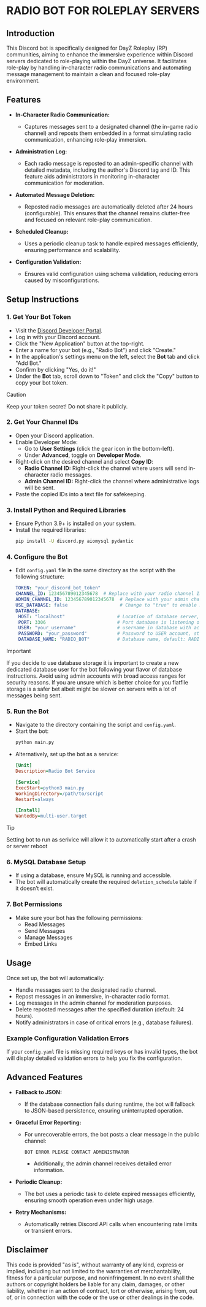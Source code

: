 # RADIO BOT FOR ROLEPLAY SERVERS

## Introduction

This Discord bot is specifically designed for DayZ Roleplay (RP) communities, aiming to enhance the immersive experience within Discord servers dedicated to role-playing within the DayZ universe. It facilitates role-play by handling in-character radio communications and automating message management to maintain a clean and focused role-play environment.

## Features

- **In-Character Radio Communication:**
  - Captures messages sent to a designated channel (the in-game radio channel) and reposts them embedded in a format simulating radio communication, enhancing role-play immersion.

- **Administration Log:**
  - Each radio message is reposted to an admin-specific channel with detailed metadata, including the author's Discord tag and ID. This feature aids administrators in monitoring in-character communication for moderation.

- **Automated Message Deletion:**
  - Reposted radio messages are automatically deleted after 24 hours (configurable). This ensures that the channel remains clutter-free and focused on relevant role-play communication.

- **Scheduled Cleanup:**
  - Uses a periodic cleanup task to handle expired messages efficiently, ensuring performance and scalability.

- **Configuration Validation:**
  - Ensures valid configuration using schema validation, reducing errors caused by misconfigurations.

## Setup Instructions

### 1. **Get Your Bot Token**
   - Visit the [Discord Developer Portal](https://discord.com/developers/applications).
   - Log in with your Discord account.
   - Click the "New Application" button at the top-right.
   - Enter a name for your bot (e.g., "Radio Bot") and click "Create."
   - In the application's settings menu on the left, select the **Bot** tab and click "Add Bot."
   - Confirm by clicking "Yes, do it!"
   - Under the **Bot** tab, scroll down to "Token" and click the "Copy" button to copy your bot token.
   > [!CAUTION]
   > Keep your token secret! Do not share it publicly.

### 2. **Get Your Channel IDs**
   - Open your Discord application.
   - Enable Developer Mode:
     - Go to **User Settings** (click the gear icon in the bottom-left).
     - Under **Advanced**, toggle on **Developer Mode**.
   - Right-click on the desired channel and select **Copy ID**:
     - **Radio Channel ID:** Right-click the channel where users will send in-character radio messages.
     - **Admin Channel ID:** Right-click the channel where administrative logs will be sent.
   - Paste the copied IDs into a text file for safekeeping.

### 3. **Install Python and Required Libraries**
   - Ensure Python 3.9+ is installed on your system.
   - Install the required libraries:
     ```bash
     pip install -U discord.py aiomysql pydantic
     ```

### 4. **Configure the Bot**
   - Edit `config.yaml` file in the same directory as the script with the following structure:
     ```yaml
     TOKEN: "your_discord_bot_token"
     CHANNEL_ID: 123456789012345678  # Replace with your radio channel ID
     ADMIN_CHANNEL_ID: 123456789012345678  # Replace with your admin channel ID
     USE_DATABASE: false                   # Change to "true" to enable Database Storage, set to "false" to switch to flatfile storage. Default value: false, Boolean
     DATABASE:
      HOST: "localhost"                   # Location of database server, string
      PORT: 3306                          # Port database is listening on, integer
      USER: "your_username"               # username in database with access to database defined in DATABASE_NAME, string
      PASSWORD: "your_password"           # Password to USER account, string
      DATABASE_NAME: "RADIO_BOT"          # Database name, default: RADIO_BOT, string
     ``` 
   > [!IMPORTANT]  
   > If you decide to use database storage it is important to create a new dedicated database user for the bot following your flavor of database instructions. Avoid using admin accounts with broad access ranges for security reasons. If you are unsure which is better choice for you flatfile storage is a safer bet albeit might be slower on servers with a lot of messages being sent.   

### 5. **Run the Bot**
   - Navigate to the directory containing the script and `config.yaml`.
   - Start the bot:
     ```bash
     python main.py
     ```
   - Alternatively, set up the bot as a service:
     ```ini
     [Unit]
     Description=Radio Bot Service

     [Service]
     ExecStart=python3 main.py
     WorkingDirectory=/path/to/script
     Restart=always

     [Install]
     WantedBy=multi-user.target
     ```
   > [!TIP]
   > Setting bot to run as serivice will allow it to automatically start after a crash or server reboot

### 6. **MySQL Database Setup**
   - If using a database, ensure MySQL is running and accessible.
   - The bot will automatically create the required `deletion_schedule` table if it doesn’t exist.

### 7. **Bot Permissions**
   - Make sure your bot has the following permissions:
     - Read Messages
     - Send Messages
     - Manage Messages
     - Embed Links

## Usage

Once set up, the bot will automatically:
- Handle messages sent to the designated radio channel.
- Repost messages in an immersive, in-character radio format.
- Log messages in the admin channel for moderation purposes.
- Delete reposted messages after the specified duration (default: 24 hours).
- Notify administrators in case of critical errors (e.g., database failures).

### Example Configuration Validation Errors
If your `config.yaml` file is missing required keys or has invalid types, the bot will display detailed validation errors to help you fix the configuration.

## Advanced Features

- **Fallback to JSON:**
  - If the database connection fails during runtime, the bot will fallback to JSON-based persistence, ensuring uninterrupted operation.

- **Graceful Error Reporting:**
  - For unrecoverable errors, the bot posts a clear message in the public channel:
    ```
    BOT ERROR PLEASE CONTACT ADMINISTRATOR
    ```
    - Additionally, the admin channel receives detailed error information.

- **Periodic Cleanup:**
  - The bot uses a periodic task to delete expired messages efficiently, ensuring smooth operation even under high usage.

- **Retry Mechanisms:**
  - Automatically retries Discord API calls when encountering rate limits or transient errors.

## Disclaimer

This code is provided "as is", without warranty of any kind, express or implied, including but not limited to the warranties of merchantability, fitness for a particular purpose, and noninfringement. In no event shall the authors or copyright holders be liable for any claim, damages, or other liability, whether in an action of contract, tort or otherwise, arising from, out of, or in connection with the code or the use or other dealings in the code.
